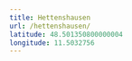 ```yaml
---
title: Hettenshausen
url: /hettenshausen/
latitude: 48.501350800000004
longitude: 11.5032756
---
```

